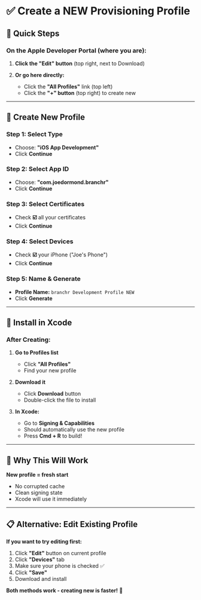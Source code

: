 # ✅ Create a NEW Provisioning Profile

## 🎯 Quick Steps

### **On the Apple Developer Portal (where you are):**

1. **Click the "Edit" button** (top right, next to Download)

2. **Or go here directly:**
   - Click the **"All Profiles"** link (top left)
   - Click the **"+" button** (top right) to create new

---

## 🎯 Create New Profile

### **Step 1: Select Type**
- Choose: **"iOS App Development"**
- Click **Continue**

### **Step 2: Select App ID**
- Choose: **"com.joedormond.branchr"**
- Click **Continue**

### **Step 3: Select Certificates**
- Check **☑️** all your certificates
- Click **Continue**

### **Step 4: Select Devices**
- Check **☑️** your iPhone ("Joe's Phone")
- Click **Continue**

### **Step 5: Name & Generate**
- **Profile Name:** `branchr Development Profile NEW`
- Click **Generate**

---

## 🎯 Install in Xcode

### **After Creating:**

1. **Go to Profiles list**
   - Click **"All Profiles"**
   - Find your new profile

2. **Download it**
   - Click **Download** button
   - Double-click the file to install

3. **In Xcode:**
   - Go to **Signing & Capabilities**
   - Should automatically use the new profile
   - Press **Cmd + R** to build!

---

## 🎉 Why This Will Work

**New profile = fresh start**
- No corrupted cache
- Clean signing state
- Xcode will use it immediately

---

## 📋 Alternative: Edit Existing Profile

**If you want to try editing first:**

1. Click **"Edit"** button on current profile
2. Click **"Devices"** tab
3. Make sure your phone is checked ✅
4. Click **"Save"**
5. Download and install

**Both methods work - creating new is faster!** 🚀

